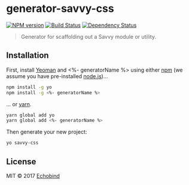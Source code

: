 # generator-savvy-css 

[![NPM version][npm-image]][npm-url] 
[![Build Status][circle-image]][circle-url] 
[![Dependency Status][daviddm-image]][daviddm-url]

> Generator for scaffolding out a Savvy module or utility.

## Installation

First, install [Yeoman](http://yeoman.io) and <%- generatorName %> using either [npm](https://www.npmjs.com/) (we assume you have pre-installed [node.js](https://nodejs.org/))...

```bash
npm install -g yo
npm install -g <%- generatorName %>
```

... or [yarn](https://yarnpkg.com/en/).

```bash
yarn global add yo
yarn global add <%- generatorName %>
```

Then generate your new project:

```bash
yo savvy-css
```

## License

MIT © 2017 [Echobind](https://github.com/echobind)


[npm-image]: https://badge.fury.io/js/generator-savvy-css.svg
[npm-url]: https://npmjs.org/package/generator-savvy-css
[circle-image]: https://circleci.com/gh/echobind/generator-savvy-css/tree/master.svg?style=svg&circle-token={{CIRCLE_TOKEN}}
[circle-url]: https://circleci.com/gh/echobind/generator-savvy-css/tree/master
[daviddm-image]: https://david-dm.org/echobind/generator-savvy-css.svg?theme=shields.io
[daviddm-url]: https://david-dm.org/echobind/generator-savvy-css
